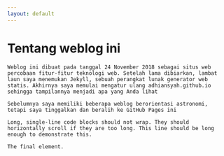 ```yaml
---
layout: default
---
```


# Tentang weblog ini
`Weblog ini dibuat pada tanggal 24 November 2018 sebagai situs web percobaan fitur-fitur teknologi web. Setelah lama dibiarkan, lambat laun saya menemukan Jekyll, sebuah perangkat lunak generator web statis. Akhirnya saya memulai mengatur ulang adhiansyah.github.io sehingga tampilannya menjadi apa yang Anda lihat`

`Sebelumnya saya memiliki beberapa weblog berorientasi astronomi, tetapi saya tinggalkan dan beralih ke GitHub Pages ini`

```
Long, single-line code blocks should not wrap. They should horizontally scroll if they are too long. This line should be long enough to demonstrate this.
```

```
The final element.
```
